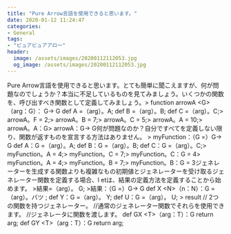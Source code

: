 ```yaml
---
title: "Pure Arrow言語を使用できると思います。"
date: 2020-01-12 11:24:47
categories:
- General
tags:
- "ピュアピュアアロー"
header:
  image: /assets/images/20200112112053.jpg
  og_image: /assets/images/20200112112053.jpg
---
```


Pure Arrow言語を使用できると思います。とても簡単に聞こえますが、何が問題なのでしょうか？本当に不足しているものを見てみましょう。いくつかの関数を、呼び出すべき関数として定義してみましょう。&gt; function arrowA &lt;G&gt;（arg：G）： G-&gt; G def A =（arg）。A; def B =（arg）。B; def C =（arg）。C;&gt; arrowA。F = 2;&gt; arrowA。B = 7;&gt; arrowA。C = 5;&gt; arrowA。A = 10;&gt; arrowA。A：G&gt; arrowA：G-&gt; G何が問題なのか？自分ですべてを定義しない限り、関数が返すものを宣言する方法はありません。 &gt; myFunction：（G =）G-&gt; G def A：G =（arg）。A; def B：G =（arg）。B; def C：G =（arg）。C;&gt; myFunction。A = 4;&gt; myFunction。C = 7;&gt; myFunction。C：G = 4&gt; myFunction。A = 4;&gt; myFunction。B = 7;&gt; myFunction。B：G = 3ジェネレーターを生成する関数よりも複雑なもの初期値とジェネレーターを受け取るジェネレーター関数を定義する場合、l etは、結果の定義方法を定義することから始めます。 &gt;結果=（arg）。 G; &gt;結果：（G =）G-&gt; G def X &lt;N&gt;（n：N）：G =（arg）。バツ ; def Y：G =（arg）。 Y; def U：G =（arg）。 U; &gt; result // 2つの関数を持つジェネレーター。 //通常のジェネレーター関数でそれらを使用できます。 //ジェネレータに関数を渡します。 def GX &lt;T&gt;（arg：T）：G return arg; def GY &lt;T&gt;（arg：T）：G return arg;
